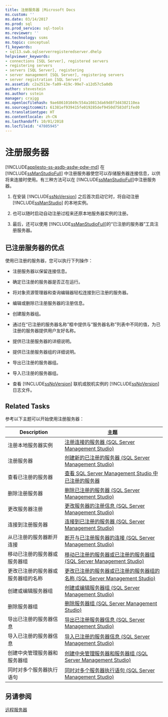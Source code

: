 ```yaml
---
title: 注册服务器 |Microsoft Docs
ms.custom: ''
ms.date: 03/14/2017
ms.prod: sql
ms.prod_service: sql-tools
ms.reviewer: ''
ms.technology: ssms
ms.topic: conceptual
f1_keywords:
- sql13.swb.sqlserverregisteredserver.dhelp
helpviewer_keywords:
- connections [SQL Server], registered servers
- registering servers
- servers [SQL Server], registering
- server management [SQL Server], registering servers
- server registration [SQL Server]
ms.assetid: c2a2513e-fa09-419c-99e7-a12d57c5a0db
author: stevestein
ms.author: sstein
manager: craigg
ms.openlocfilehash: 9ae686101049c554a10813da69d8f3d4382110ea
ms.sourcegitcommit: 61381ef939415fe019285def9450d7583df1fed0
ms.translationtype: HT
ms.contentlocale: zh-CN
ms.lasthandoff: 10/01/2018
ms.locfileid: "47805945"
---
```

# <a name="register-servers"></a>注册服务器
[!INCLUDE[appliesto-ss-asdb-asdw-pdw-md](../../includes/appliesto-ss-asdb-asdw-pdw-md.md)]
  在 [!INCLUDE[ssManStudioFull](../../includes/ssmanstudiofull-md.md)] 中注册服务器使您可以存储服务器连接信息，以供将来连接时使用。有三种方法可以在 [!INCLUDE[ssManStudioFull](../../includes/ssmanstudiofull-md.md)]中注册服务器。  
  
1.  在安装 [!INCLUDE[ssNoVersion](../../includes/ssnoversion-md.md)] 之后首次启动它时，将自动注册 [!INCLUDE[ssManStudio](../../includes/ssmanstudio-md.md)] 的本地实例。  
  
2.  也可以随时启动自动注册过程来还原本地服务器实例的注册。  
  
3.  最后，还可以使用 [!INCLUDE[ssManStudioFull](../../includes/ssmanstudiofull-md.md)]的“已注册的服务器”工具注册服务器。  
  
## <a name="benefits-of-registered-servers"></a>已注册服务器的优点  
 使用已注册的服务器，您可以执行下列操作：  
  
-   注册服务器以保留连接信息。  
  
-   确定已注册的服务器是否正在运行。  
  
-   将对象资源管理器和查询编辑器轻松连接到已注册的服务器。  
  
-   编辑或删除已注册服务器的注册信息。  
  
-   创建服务器组。  
  
-   通过在“已注册的服务器名称”框中提供与“服务器名称”列表中不同的值，为已注册的服务器提供用户友好名称。  
  
-   提供已注册服务器的详细说明。  
  
-   提供已注册服务器组的详细说明。  
  
-   导出已注册的服务器组。  
  
-   导入已注册的服务器组。  
  
-   查看 [!INCLUDE[ssNoVersion](../../includes/ssnoversion-md.md)] 联机或脱机实例的 [!INCLUDE[ssNoVersion](../../includes/ssnoversion-md.md)]日志文件。  
  
## <a name="related-tasks"></a>Related Tasks  
 参考以下主题可以开始使用注册服务器：  
  
|**Description**|**主题**|  
|---------------------|---------------|  
|注册本地服务器实例|[注册连接的服务器 (SQL Server Management Studio)](../../tools/sql-server-management-studio/register-a-connected-server-sql-server-management-studio.md)|  
|注册服务器|[创建新的已注册的服务器 (SQL Server Management Studio)](../../tools/sql-server-management-studio/create-a-new-registered-server-sql-server-management-studio.md)|  
|查看已注册的服务器|[查看 SQL Server Management Studio 中已注册的服务器](../../tools/sql-server-management-studio/view-registered-servers-in-sql-server-management-studio.md)|  
|删除注册服务器|[删除已注册的服务器 (SQL Server Management Studio)](../../tools/sql-server-management-studio/remove-a-registered-server-sql-server-management-studio.md)|  
|更改服务器注册|[更改服务器的注册信息 (SQL Server Management Studio)](../../tools/sql-server-management-studio/change-a-server-s-registration-sql-server-management-studio.md)|  
|连接到注册服务器|[连接到已注册的服务器 (SQL Server Management Studio)](../../tools/sql-server-management-studio/connect-to-a-registered-server-sql-server-management-studio.md)|  
|从已注册的服务器断开连接|[断开与已注册服务器的连接 (SQL Server Management Studio)](../../tools/sql-server-management-studio/disconnect-from-a-registered-server-sql-server-management-studio.md)|  
|移动已注册的服务器或服务器组|[移动已注册的服务器或已注册的服务器组 (SQL Server Management Studio)](../../tools/sql-server-management-studio/move-a-registered-server-or-registered-server-group.md)|  
|更改已注册的服务器或服务器组的名称|[更改已注册的服务器或已注册的服务器组的名称 (SQL Server Management Studio)](../../tools/sql-server-management-studio/change-the-name-of-registered-server-or-registered-server-group.md)|  
|创建或编辑服务器组|[创建或编辑服务器组 (SQL Server Management Studio)](../../tools/sql-server-management-studio/create-or-edit-a-server-group-sql-server-management-studio.md)|  
|删除服务器组|[删除服务器组 (SQL Server Management Studio)](../../tools/sql-server-management-studio/remove-a-server-group-sql-server-management-studio.md)|  
|导出已注册的服务器信息|[导出已注册服务器信息 (SQL Server Management Studio)](../../tools/sql-server-management-studio/export-registered-server-information-sql-server-management-studio.md)|  
|导入已注册的服务器信息|[导入已注册的服务器信息 (SQL Server Management Studio)](../../tools/sql-server-management-studio/import-registered-server-information-sql-server-management-studio.md)|  
|创建中央管理服务器和服务器组|[创建中央管理服务器和服务器组 (SQL Server Management Studio)](../../tools/sql-server-management-studio/create-a-central-management-server-and-server-group.md)|  
|同时对多个服务器执行语句|[同时对多个服务器执行语句 (SQL Server Management Studio)](../../tools/sql-server-management-studio/execute-statements-against-multiple-servers-simultaneously.md)|  
  
## <a name="see-also"></a>另请参阅  
 [远程服务器](../../database-engine/configure-windows/remote-servers.md)  
  
  

